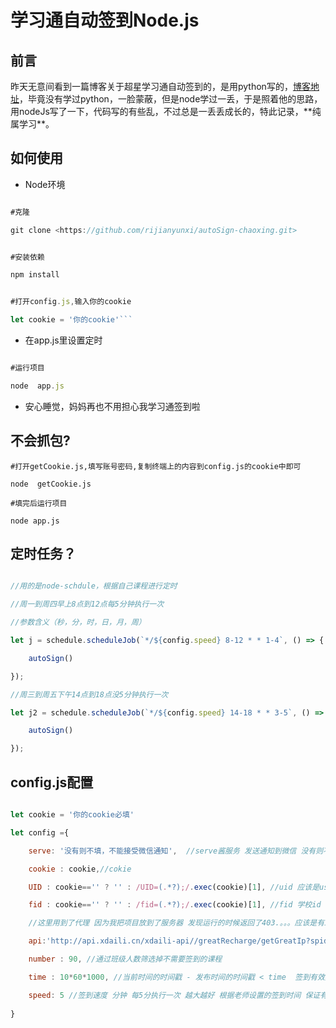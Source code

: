 # 学习通自动签到Node.js

## 前言

昨天无意间看到一篇博客关于超星学习通自动签到的，是用python写的，[博客地址]('https://blog.csdn.net/weixin_43560272/article/details/104832461')，毕竟没有学过python，一脸蒙蔽，但是node学过一丢，于是照着他的思路，用nodeJs写了一下，代码写的有些乱，不过总是一丢丢成长的，特此记录，**纯属学习**。

## 如何使用

* Node环境  

```javascript

#克隆

git clone <https://github.com/rijianyunxi/autoSign-chaoxing.git>

```

```javascript

#安装依赖

npm install

```  

```javascript

#打开config.js,输入你的cookie

let cookie = '你的cookie'```  

```

* 在app.js里设置定时

```javascript

#运行项目

node  app.js

```

* 安心睡觉，妈妈再也不用担心我学习通签到啦
  
## 不会抓包?

```
#打开getCookie.js,填写账号密码,复制终端上的内容到config.js的cookie中即可

node  getCookie.js

#填完后运行项目

node app.js

```

## 定时任务？

```javascript

//用的是node-schdule，根据自己课程进行定时

//周一到周四早上8点到12点每5分钟执行一次 

//参数含义（秒，分，时，日，月，周）

let j = schedule.scheduleJob(`*/${config.speed} 8-12 * * 1-4`, () => {

    autoSign()

});

//周三到周五下午14点到18点没5分钟执行一次

let j2 = schedule.scheduleJob(`*/${config.speed} 14-18 * * 3-5`, () => {

    autoSign()

});

```

## config.js配置

```javascript

let cookie = '你的cookie必填'

let config ={

    serve: '没有则不填，不能接受微信通知',  //serve酱服务 发送通知到微信 没有则不填 http://sc.ftqq.com/3.version

    cookie : cookie,//cokie

    UID : cookie=='' ? '' : /UID=(.*?);/.exec(cookie)[1], //uid 应该是userID

    fid : cookie=='' ? '' : /fid=(.*?);/.exec(cookie)[1], //fid 学校id

    //这里用到了代理 因为我把项目放到了服务器 发现运行的时候返回了403.。。。应该是有ip识别ip机制吧 只有一个请求被返回403 所以代理一下 本地运行则没事，接口就给嫖吧

    api:'http://api.xdaili.cn/xdaili-api//greatRecharge/getGreatIp?spiderId=a425b9cce46b4fcd9732fe5d6ecf2fa4&orderno=YZ20181046667n7qACJ&returnType=1&count=1',

    number : 90, //通过班级人数筛选掉不需要签到的课程 

    time : 10*60*1000, //当前时间的时间戳 - 发布时间的时间戳 < time  签到有效期 不需要修改,貌似这个参数根本没用 无视

    speed: 5 //签到速度 分钟 每5分执行一次 越大越好 根据老师设置的签到时间 保证有效期内能运行两次 比如·10分钟有效期则 speed必须小于10  
    
}

```

<!-- ### 获取课程接口 配合cookie post 请求

http://mooc1-api.chaoxing.com/mycourse

  
####  图形验证码接口
http://passport2.chaoxing.com/num/code?1586256648608

#### 登陆接口参数 numcode 为验证码
http://passport2.chaoxing.com/login?refer=http%3A%2F%2Fmooc1-api.chaoxing.com%2Fmycourse

refer_0x001=http%253A%252F%252Fmooc1-api.chaoxing.com%252Fmycourse&pid=-1&pidName=&fid=145&fidName=%E8%B6%85%E6%98%9F%E6%85%95%E8%AF%BE&allowJoin=0&isCheckNumCode=1&f=0&productid=&t=true&uname=15236775230&password=Yml1Yml1bC4%3D&numcode=2424&verCode=

#### 下发短信验证码接口

http://passport2.chaoxing.com/num/phonecode?phone=xxxxxxxx&needcode=false  GET

header必须refer 'Referer','http://passport2.chaoxing.com/wlogin?refer=http%3A%2F%2Fpay.chaoxing.com%2Findex.aspx'

#### 短信登陆接口

http://passport2.chaoxing.com/mylogin  POST  
参数 
msg: xxxxxx //手机号
vercode: xxxx //短信验证码

headers

Accept: application/json, text/javascript, */*; q=0.01
Accept-Encoding: gzip, deflate
Accept-Language: zh-CN,zh;q=0.9,en;q=0.8
Connection: keep-alive
Content-Length: 28
Content-Type: application/x-www-form-urlencoded; charset=UTF-8
Cookie: JSESSIONID=7C601C7A32A5DE3C9BABD2E2F38FD581; route=b2eda164bddd148142a54809ef404926
Host: passport2.chaoxing.com
Origin: http://passport2.chaoxing.com
Referer: http://passport2.chaoxing.com/wlogin?refer=http%3A%2F%2Fpay.chaoxing.com%2Findex.aspx
User-Agent: Mozilla/5.0 (Macintosh; Intel Mac OS X 10_15_4) AppleWebKit/537.36 (KHTML, like Gecko) Chrome/80.0.3987.163 Safari/537.36
X-Requested-With: XMLHttpRequest

  
## 万能签到链接

https://mobilelearn.chaoxing.com/widget/sign/pcStuSignController/preSign?activeId= xxx &classId= xxxx &fid= xxxxx &courseId=  xxxxx； -->
